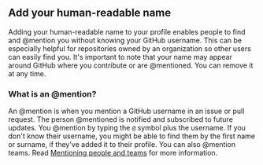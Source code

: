 ## Add your human-readable name

Adding your human-readable name to your profile enables people to find and @mention you without knowing your GitHub username. This can be especially helpful for repositories owned by an organization so other users can easily find you. It's important to note that your name may appear around GitHub where you contribute or are @mentioned. You can remove it at any time.

### What is an @mention?
An @mention is when you mention a GitHub username in an issue or pull request. The person @mentioned is notified and subscribed to future updates. You @mention by typing the `@` symbol plus the username. If you don't know their username, you might be able to find them by the first name or surname, if they've added it to their profile. You can also @mention teams. Read [Mentioning people and teams](https://docs.github.com/en/github/writing-on-github/basic-writing-and-formatting-syntax#mentioning-people-and-teams) for more information.
